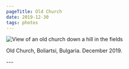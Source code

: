 ```yaml
---
pageTitle: Old Church
date: 2019-12-30
tags: photos
---
```

<p><img src="/assets/images/20191230_152425.jpg" alt="View of an old church down a hill in the fields" /></p>
<p>Old Church, Boliartsi, Bulgaria. December 2019.</p>
---
